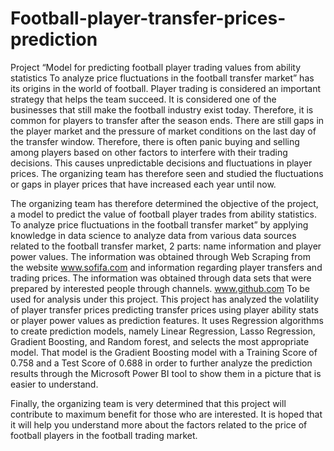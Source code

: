 # Football-player-transfer-prices-prediction
  Project “Model for predicting football player trading values from ability statistics To analyze price fluctuations in the football transfer market” has its origins in the world of football. Player trading is considered an important strategy that helps the team succeed. It is considered one of the businesses that still make the football industry exist today. Therefore, it is common for players to transfer after the season ends. There are still gaps in the player market and the pressure of market conditions on the last day of the transfer window. Therefore, there is often panic buying and selling among players based on other factors to interfere with their trading decisions. This causes unpredictable decisions and fluctuations in player prices. The organizing team has therefore seen and studied the fluctuations or gaps in player prices that have increased each year until now.

  The organizing team has therefore determined the objective of the project, a model to predict the value of football player trades from ability statistics. To analyze price fluctuations in the football transfer market” by applying knowledge in data science to analyze data from various data sources related to the football transfer market, 2 parts: name information and player power values. The information was obtained through Web Scraping from the website www.sofifa.com and information regarding player transfers and trading prices. The information was obtained through data sets that were prepared by interested people through channels. www.github.com To be used for analysis under this project.
This project has analyzed the volatility of player transfer prices predicting transfer prices using player ability stats or player power values as prediction features. It uses Regression algorithms to create prediction models, namely Linear Regression, Lasso Regression, Gradient Boosting, and Random forest, and selects the most appropriate model. That model is the Gradient Boosting model with a Training Score of 0.758 and a Test Score of 0.688 in order to further analyze the prediction results through the Microsoft Power BI tool to show them in a picture that is easier to understand.

  Finally, the organizing team is very determined that this project will contribute to maximum benefit for those who are interested. It is hoped that it will help you understand more about the factors related to the price of football players in the football trading market.
